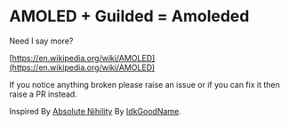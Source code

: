 # AMOLED + Guilded = Amoleded

Need I say more?

[https://en.wikipedia.org/wiki/AMOLED](https://en.wikipedia.org/wiki/AMOLED)

If you notice anything broken please raise an issue or if you can fix it then raise a PR instead.

Inspired By [Absolute Nihility](https://github.com/IdkGoodName/WithinTheCosmos/tree/main/import/reguilded/Absolute%20Nihility) By [IdkGoodName](https://github.com/IdkGoodName).
